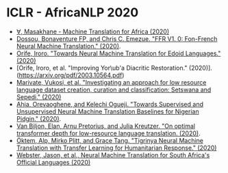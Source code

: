 # ICLR - AfricaNLP 2020

- [∀, Masakhane - Machine Translation for Africa (2020)](https://arxiv.org/pdf/2003.11529.pdf)
- [Dossou, Bonaventure FP, and Chris C. Emezue. "FFR V1. 0: Fon-French Neural Machine Translation." (2020)](https://arxiv.org/pdf/2003.12111.pdf).
- [Orife, Iroro. "Towards Neural Machine Translation for Edoid Languages." (2020)](https://arxiv.org/abs/2003.10704)
- [Orife, Iroro, et al. "Improving Yor\ub\'a Diacritic Restoration." (2020)].(https://arxiv.org/pdf/2003.10564.pdf)
- [Marivate, Vukosi, et al. "Investigating an approach for low resource language dataset creation, curation and classification: Setswana and Sepedi." (2020)](https://arxiv.org/pdf/2003.04986.pdf)
- [Ahia, Orevaoghene, and Kelechi Ogueji. "Towards Supervised and Unsupervised Neural Machine Translation Baselines for Nigerian Pidgin." (2020)](https://arxiv.org/pdf/2003.12660.pdf).
- [Van Biljon, Elan, Arnu Pretorius, and Julia Kreutzer. "On optimal transformer depth for low-resource language translation. (2020)](https://arxiv.org/pdf/2004.04418.pdf).
- [Öktem, Alp, Mirko Plitt, and Grace Tang. "Tigrinya Neural Machine Translation with Transfer Learning for Humanitarian Response." (2020)](https://arxiv.org/pdf/2003.11523.pdf)
- [Webster, Jason, et al., Neural Machine Translation for South Africa's Official Languages (2020)]()
